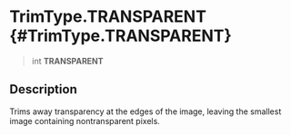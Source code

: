 TrimType.TRANSPARENT {#TrimType.TRANSPARENT}
====================

> int **TRANSPARENT**

Description
-----------

Trims away transparency at the edges of the image, leaving the smallest
image containing nontransparent pixels.
